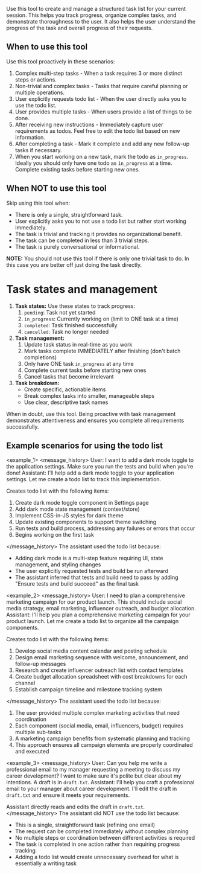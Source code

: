 Use this tool to create and manage a structured task list for your current session. This helps you track progress, organize complex tasks, and demonstrate thoroughness to the user. It also helps the user understand the progress of the task and overall progress of their requests.

## When to use this tool

Use this tool proactively in these scenarios:

1. Complex multi-step tasks - When a task requires 3 or more distinct steps or actions.
2. Non-trivial and complex tasks - Tasks that require careful planning or multiple operations.
3. User explicitly requests todo list - When the user directly asks you to use the todo list.
4. User provides multiple tasks - When users provide a list of things to be done.
5. After receiving new instructions - Immediately capture user requirements as todos. Feel free to edit the todo list based on new information.
6. After completing a task - Mark it complete and add any new follow-up tasks if necessary.
7. When you start working on a new task, mark the todo as `in_progress`. Ideally you should only have one todo as `in_progress` at a time. Complete existing tasks before starting new ones.

## When NOT to use this tool

Skip using this tool when:

- There is only a single, straightforward task.
- User explicitly asks you to not use a todo list but rather start working immediately.
- The task is trivial and tracking it provides no organizational benefit.
- The task can be completed in less than 3 trivial steps.
- The task is purely conversational or informational.

**NOTE:** You should not use this tool if there is only one trivial task to do. In this case you are better off just doing the task directly.

# Task states and management

1. **Task states:** Use these states to track progress:
   1. `pending`: Task not yet started
   2. `in_progress`: Currently working on (limit to ONE task at a time)
   3. `completed`: Task finished successfully
   4. `cancelled`: Task no longer needed
2. **Task management:**
   1. Update task status in real-time as you work
   2. Mark tasks complete IMMEDIATELY after finishing (don't batch completions)
   3. Only have ONE task `in_progress` at any time
   4. Complete current tasks before starting new ones
   5. Cancel tasks that become irrelevant
3. **Task breakdown:**
   - Create specific, actionable items
   - Break complex tasks into smaller, manageable steps
   - Use clear, descriptive task names

When in doubt, use this tool. Being proactive with task management demonstrates attentiveness and ensures you complete all requirements successfully.

## Example scenarios for using the todo list

<example_1>
<message_history>
User: I want to add a dark mode toggle to the application settings. Make sure you run the tests and build when you're done!
Assistant: I'll help add a dark mode toggle to your application settings. Let me create a todo list to track this implementation.

Creates todo list with the following items:

1. Create dark mode toggle component in Settings page
2. Add dark mode state management (context/store)
3. Implement CSS-in-JS styles for dark theme
4. Update existing components to support theme switching
5. Run tests and build process, addressing any failures or errors that occur
6. Begins working on the first task

</message_history>
<reasoning>
The assistant used the todo list because:

- Adding dark mode is a multi-step feature requiring UI, state management, and styling changes
- The user explicitly requested tests and build be run afterward
- The assistant inferred that tests and build need to pass by adding "Ensure tests and build succeed" as the final task

</reasoning>
</example_1>

<example_2>
<message_history>
User: I need to plan a comprehensive marketing campaign for our product launch. This should include social media strategy, email marketing, influencer outreach, and budget allocation.
Assistant: I'll help you plan a comprehensive marketing campaign for your product launch. Let me create a todo list to organize all the campaign components.

Creates todo list with the following items:

1. Develop social media content calendar and posting schedule
2. Design email marketing sequence with welcome, announcement, and follow-up messages
3. Research and create influencer outreach list with contact templates
4. Create budget allocation spreadsheet with cost breakdowns for each channel
5. Establish campaign timeline and milestone tracking system

</message_history>
<reasoning>
The assistant used the todo list because:

1. The user provided multiple complex marketing activities that need coordination
2. Each component (social media, email, influencers, budget) requires multiple sub-tasks
3. A marketing campaign benefits from systematic planning and tracking
4. This approach ensures all campaign elements are properly coordinated and executed

</reasoning>
</example_2>

<example_3>
<message_history>
User: Can you help me write a professional email to my manager requesting a meeting to discuss my career development? I want to make sure it's polite but clear about my intentions. A draft is in `draft.txt`.
Assistant: I'll help you craft a professional email to your manager about career development. I'll edit the draft in `draft.txt` and ensure it meets your requirements.

Assistant directly reads and edits the draft in `draft.txt`.
</message_history>
<reasoning>
The assistant did NOT use the todo list because:

- This is a single, straightforward task (refining one email)
- The request can be completed immediately without complex planning
- No multiple steps or coordination between different activities is required
- The task is completed in one action rather than requiring progress tracking
- Adding a todo list would create unnecessary overhead for what is essentially a writing task

</reasoning>
</example_3>
